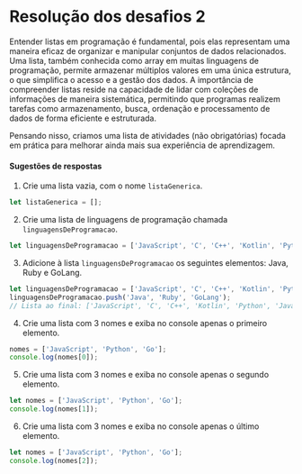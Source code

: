 # Resolução dos desafios 2

Entender listas em programação é fundamental, pois elas representam uma maneira eficaz de organizar e manipular conjuntos de dados relacionados. Uma lista, também conhecida como array em muitas linguagens de programação, permite armazenar múltiplos valores em uma única estrutura, o que simplifica o acesso e a gestão dos dados. A importância de compreender listas reside na capacidade de lidar com coleções de informações de maneira sistemática, permitindo que programas realizem tarefas como armazenamento, busca, ordenação e processamento de dados de forma eficiente e estruturada.

Pensando nisso, criamos uma lista de atividades (não obrigatórias) focada em prática para melhorar ainda mais sua experiência de aprendizagem.
[]()

#### Sugestões de respostas

1) Crie uma lista vazia, com o nome `listaGenerica`.
```js
let listaGenerica = [];
```

2) Crie uma lista de linguagens de programação chamada `linguagensDeProgramacao`.

```js
let linguagensDeProgramacao = ['JavaScript', 'C', 'C++', 'Kotlin', 'Python'];
```

3) Adicione à lista `linguagensDeProgramacao` os seguintes elementos: Java, Ruby e GoLang.

```js
let linguagensDeProgramacao = ['JavaScript', 'C', 'C++', 'Kotlin', 'Python'];
linguagensDeProgramacao.push('Java', 'Ruby', 'GoLang');
// Lista ao final: ['JavaScript', 'C', 'C++', 'Kotlin', 'Python', 'Java', 'Ruby', 'GoLang']
```

4) Crie uma lista com 3 nomes e exiba no console apenas o primeiro elemento.

```js
nomes = ['JavaScript', 'Python', 'Go'];
console.log(nomes[0]);
```

5) Crie uma lista com 3 nomes e exiba no console apenas o segundo elemento.

```js
let nomes = ['JavaScript', 'Python', 'Go'];
console.log(nomes[1]);
```

6) Crie uma lista com 3 nomes e exiba no console apenas o último elemento.

```js
let nomes = ['JavaScript', 'Python', 'Go'];
console.log(nomes[2]);
```
